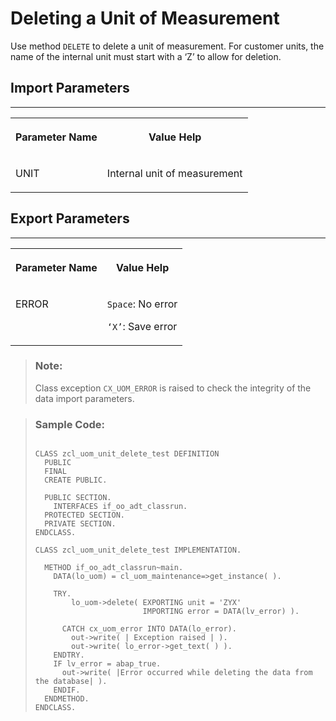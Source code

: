 <!-- loio54ded5bdf2284bed955a19981f5b310f -->

# Deleting a Unit of Measurement

Use method `DELETE` to delete a unit of measurement. For customer units, the name of the internal unit must start with a ‘Z’ to allow for deletion.



<a name="loio54ded5bdf2284bed955a19981f5b310f__section_cdm_ccl_rlb"/>

## Import Parameters

****


<table>
<tr>
<th valign="top">

Parameter Name

</th>
<th valign="top">

Value Help

</th>
</tr>
<tr>
<td valign="top">

UNIT

</td>
<td valign="top">

Internal unit of measurement

</td>
</tr>
</table>



<a name="loio54ded5bdf2284bed955a19981f5b310f__section_fkc_ddv_plb"/>

## Export Parameters

****


<table>
<tr>
<th valign="top">

Parameter Name

</th>
<th valign="top">

Value Help

</th>
</tr>
<tr>
<td valign="top">

ERROR

</td>
<td valign="top">

`Space`: No error

`‘X’`: Save error

</td>
</tr>
</table>

> ### Note:  
> Class exception `CX_UOM_ERROR` is raised to check the integrity of the data import parameters.

> ### Sample Code:  
> ```abap
> 
> CLASS zcl_uom_unit_delete_test DEFINITION 
>   PUBLIC 
>   FINAL 
>   CREATE PUBLIC.
>  
>   PUBLIC SECTION. 
>     INTERFACES if_oo_adt_classrun. 
>   PROTECTED SECTION. 
>   PRIVATE SECTION. 
> ENDCLASS. 
>  
> CLASS zcl_uom_unit_delete_test IMPLEMENTATION. 
>  
>   METHOD if_oo_adt_classrun~main. 
>     DATA(lo_uom) = cl_uom_maintenance=>get_instance( ). 
>  
>     TRY. 
>         lo_uom->delete( EXPORTING unit = 'ZYX' 
>                         IMPORTING error = DATA(lv_error) ). 
>                         
>       CATCH cx_uom_error INTO DATA(lo_error). 
>         out->write( | Exception raised | ). 
>         out->write( lo_error->get_text( ) ). 
>     ENDTRY. 
>     IF lv_error = abap_true.
>       out->write( |Error occurred while deleting the data from the database| ).
>     ENDIF.
>   ENDMETHOD. 
> ENDCLASS.
> ```

